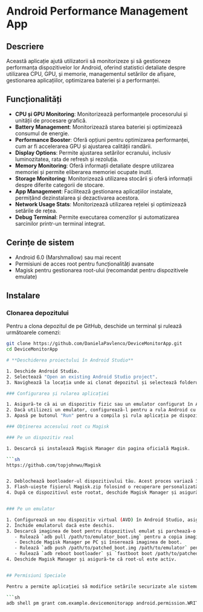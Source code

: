 # Android Performance Management App

## Descriere
Această aplicație ajută utilizatorii să monitorizeze și să gestioneze performanța dispozitivelor lor Android, oferind statistici detaliate despre utilizarea CPU, GPU, și memorie, managementul setărilor de afișare, gestionarea aplicațiilor, optimizarea bateriei și a performanței.

## Funcționalități
- **CPU și GPU Monitoring**: Monitorizează performanțele procesorului și unității de procesare grafică.
- **Battery Management**: Monitorizează starea bateriei și optimizează consumul de energie.
- **Performance Booster**: Oferă opțiuni pentru optimizarea performanței, cum ar fi accelerarea GPU și ajustarea calității randării.
- **Display Options**: Permite ajustarea setărilor ecranului, inclusiv luminozitatea, rata de refresh și rezoluția.
- **Memory Monitoring**: Oferă informații detaliate despre utilizarea memoriei și permite eliberarea memoriei ocupate inutil.
- **Storage Monitoring**: Monitorizează utilizarea stocării și oferă informații despre diferite categorii de stocare.
- **App Management**: Facilitează gestionarea aplicațiilor instalate, permițând dezinstalarea și dezactivarea acestora.
- **Network Usage Stats**: Monitorizează utilizarea rețelei și optimizează setările de rețea.
- **Debug Terminal**: Permite executarea comenzilor și automatizarea sarcinilor printr-un terminal integrat.

## Cerințe de sistem

- Android 6.0 (Marshmallow) sau mai recent
- Permisiuni de acces root pentru funcționalități avansate
- Magisk pentru gestionarea root-ului (recomandat pentru dispozitivele emulate)

## Instalare
### Clonarea depozitului

Pentru a clona depozitul de pe GitHub, deschide un terminal și rulează următoarele comenzi:

```sh
git clone https://github.com/DanielaPavlenco/DeviceMonitorApp.git
cd DeviceMonitorApp

# **Deschiderea proiectului în Android Studio**

1. Deschide Android Studio.
2. Selectează "Open an existing Android Studio project".
3. Navighează la locația unde ai clonat depozitul și selectează folderul proiectului.

### Configurarea și rularea aplicației

1. Asigură-te că ai un dispozitiv fizic sau un emulator configurat în Android Studio.
2. Dacă utilizezi un emulator, configurează-l pentru a rula Android cu API Level 33.
3. Apasă pe butonul "Run" pentru a compila și rula aplicația pe dispozitivul ales.

### Obținerea accesului root cu Magisk

### Pe un dispozitiv real

1. Descarcă și instalează Magisk Manager din pagina oficială Magisk.

```sh
https://github.com/topjohnwu/Magisk


2. Deblochează bootloader-ul dispozitivului tău. Acest proces variază în funcție de producător și model, așa că asigură-te că urmezi instrucțiunile specifice dispozitivului tău.
3. Flash-uiește fișierul Magisk.zip folosind o recuperare personalizată (de exemplu, TWRP).
4. După ce dispozitivul este rootat, deschide Magisk Manager și asigură-te că root-ul este activ.


### Pe un emulator

1. Configurează un nou dispozitiv virtual (AVD) în Android Studio, asigurându-te că utilizezi API Level 33.
2. Închide emulatorul dacă este deschis.
3. Descarcă imaginea de boot pentru dispozitivul emulat și parchează-o folosind Magisk:
   - Rulează `adb pull /path/to/emulator_boot.img` pentru a copia imaginea de boot de pe emulator pe PC-ul tău.
   - Deschide Magisk Manager pe PC și înserează imaginea de boot.
   - Rulează `adb push /path/to/patched_boot.img /path/to/emulator` pentru a încărca imaginea de boot înserată în emulator.
   - Rulează `adb reboot bootloader` și `fastboot boot /path/to/patched_boot.img` pentru a porni emulatorul cu imaginea de boot.
4. Deschide Magisk Manager și asigură-te că root-ul este activ.


## Permisiuni Speciale

Pentru a permite aplicației să modifice setările securizate ale sistemului, trebuie să rulezi următoarea comandă ADB:

```sh
adb shell pm grant com.example.devicemonitorapp android.permission.WRITE_SECURE_SETTINGS
